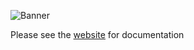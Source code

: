 ![Banner](https://divestos.org/images/featureGraphics/DivestOS.png)

Please see the [website](https://divestos.org) for documentation
